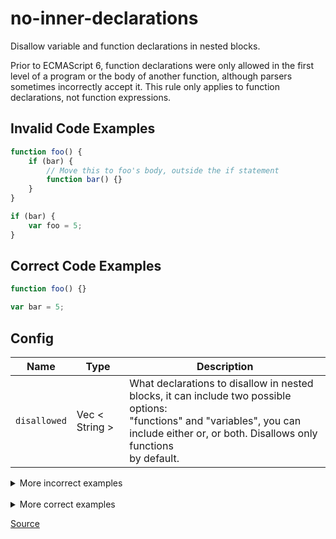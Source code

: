 <!--
 generated docs file, do not edit by hand, see xtask/docgen 
-->
# no-inner-declarations

Disallow variable and function declarations in nested blocks.

Prior to ECMAScript 6, function declarations were only allowed in the first level of a program
or the body of another function, although parsers sometimes incorrectly accept it. This rule only applies to
function declarations, not function expressions.

## Invalid Code Examples

```js
function foo() {
    if (bar) {
        // Move this to foo's body, outside the if statement
        function bar() {}
    }
}
```

```js
if (bar) {
    var foo = 5;
}
```

## Correct Code Examples

```js
function foo() {}

var bar = 5;
```

## Config
| Name | Type | Description |
| ---- | ---- | ----------- |
| `disallowed` | Vec < String > |  What declarations to disallow in nested blocks, it can include two possible options:<br>"functions" and "variables", you can include either or, or both. Disallows only functions<br>by default. |

<details>
 <summary> More incorrect examples </summary>

```js
if (test) { function doSomething() { } }
```

```js
if (foo)  function f(){}
```

```js
function bar() { if (foo) function f(){}; }
```

```js
function doSomething() { do { function somethingElse() { } } while (test); }
```

```js
(function() { if (test) { function doSomething() { } } }());
```

```js
if (foo){ function f(){ if(bar){ var a; } } }
```

```js
if (foo) function f(){ if(bar) var a; }
```
</details><br>
<details>
 <summary> More correct examples </summary>

```js
function doSomething() { }
```

```js
if (test) { let x = 1; }
```

```js
if (test) { const x = 1; }
```
</details>

[Source](../../../rslint_core/src/groups/errors/no_inner_declarations.rs)